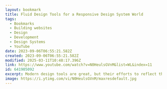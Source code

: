 ```yaml
---
layout: bookmark
title: Fluid Design Tools for a Responsive Design System World
tags:
  - Bookmarks
  - Building websites
  - Design
  - Development
  - Design Systems
  - YouTube
date: 2023-09-06T06:55:21.582Z
created: 2023-09-06T06:55:21.582Z
modified: 2025-03-11T10:48:17.396Z
link: https://www.youtube.com/watch?v=N0HeulsGVnM&list=WL&index=11
id: 641905092
excerpt: Modern design tools are great, but their efforts to reflect the responsive reality of web design have been lacking. Too often, they’re stuck in static design thinking, or adaptive layouts like mobile, tablet, and desktop.
image: https://i.ytimg.com/vi/N0HeulsGVnM/maxresdefault.jpg
---
```

